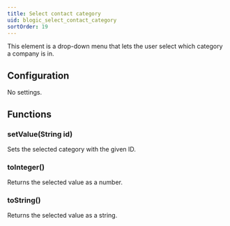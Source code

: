 ```yaml
---
title: Select contact category
uid: blogic_select_contact_category
sortOrder: 19
---
```


This element is a drop-down menu that lets the user select which category a company is in.

## Configuration

No settings.

## Functions

### setValue(String id)

Sets the selected category with the given ID.

### toInteger()

Returns the selected value as a number.

### toString()

Returns the selected value as a string.
